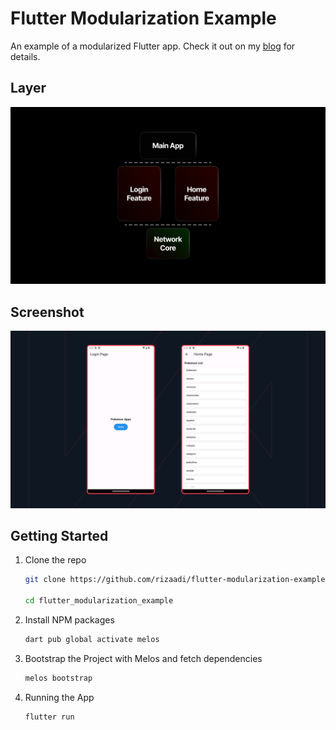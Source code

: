 # Flutter Modularization Example

An example of a modularized Flutter app. Check it out on my [blog](https://rizaadikurniawan.com/blog/modularization-flutter) for details.

## Layer

![Layer Screenshot](resources/layer-ss.png)

## Screenshot

![app Screenshot](resources/modular-ss.png)

## Getting Started

1. Clone the repo

   ```sh
   git clone https://github.com/rizaadi/flutter-modularization-example.git

   cd flutter_modularization_example
   ```

2. Install NPM packages

   ```sh
   dart pub global activate melos
   ```

3. Bootstrap the Project with Melos and fetch dependencies

   ```sh
   melos bootstrap
   ```

4. Running the App

   ```sh
   flutter run
   ```
